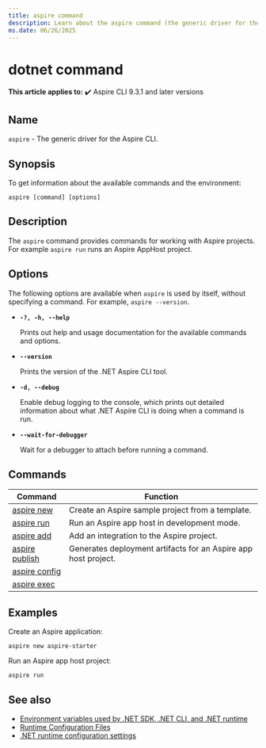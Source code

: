 ```yaml
---
title: aspire command
description: Learn about the aspire command (the generic driver for the Aspire CLI) and its usage.
ms.date: 06/26/2025
---
```

# dotnet command

**This article applies to:** ✔️ Aspire CLI 9.3.1 and later versions

## Name

`aspire` - The generic driver for the Aspire CLI.

## Synopsis

To get information about the available commands and the environment:

```dotnetcli
aspire [command] [options]
```

## Description

The `aspire` command provides commands for working with Aspire projects. For example `aspire run` runs an Aspire AppHost project.

## Options

The following options are available when `aspire` is used by itself, without specifying a command. For example, `aspire --version`.

- **`-?, -h, --help`**

  Prints out help and usage documentation for the available commands and options.

- **`--version`**

  Prints the version of the .NET Aspire CLI tool.

- **`-d, --debug`**

  Enable debug logging to the console, which prints out detailed information about what .NET Aspire CLI is doing when a command is run.

- **`--wait-for-debugger`**

  Wait for a debugger to attach before running a command.

## Commands

| Command                             | Function                                                       |
|-------------------------------------|----------------------------------------------------------------|
| [aspire new](aspire-new.md)         | Create an Aspire sample project from a template.               |
| [aspire run](aspire-run.md)         | Run an Aspire app host in development mode.                    |
| [aspire add](aspire-add.md)         | Add an integration to the Aspire project.                      |
| [aspire publish](aspire-publish.md) | Generates deployment artifacts for an Aspire app host project. |
| [aspire config](aspire-config.md)   |  |
| [aspire exec](aspire-exec.md)       |  |

## Examples

Create an Aspire application:

```dotnetcli
aspire new aspire-starter
```

Run an Aspire app host project:

```command
aspire run
```

## See also

- [Environment variables used by .NET SDK, .NET CLI, and .NET runtime](dotnet-environment-variables.md)
- [Runtime Configuration Files](https://github.com/dotnet/sdk/blob/main/documentation/specs/runtime-configuration-file.md)
- [.NET runtime configuration settings](../runtime-config/index.md)